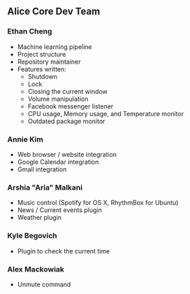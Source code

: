 ## Alice Core Dev Team

### Ethan Cheng
 - Machine learning pipeline
 - Project structure
 - Repository maintainer
 - Features written:
    - Shutdown
    - Lock
    - Closing the current window
    - Volume manipulation
    - Facebook messenger listener
    - CPU usage, Memory usage, and Temperature monitor
    - Outdated package monitor

### Annie Kim
 - Web browser / website integration
 - Google Calendar integration
 - Gmail integration

### Arshia "Aria" Malkani
 - Music control (Spotify for OS X, RhythmBox for Ubuntu)
 - News / Current events plugin
 - Weather plugin

### Kyle Begovich
 - Plugin to check the current time

### Alex Mackowiak
 - Unmute command
